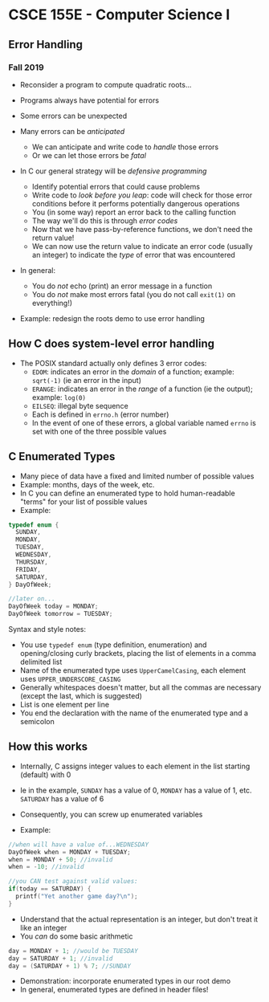 
# CSCE 155E - Computer Science I
## Error Handling
### Fall 2019

* Reconsider a program to compute quadratic roots...
* Programs always have potential for errors
* Some errors can be unexpected
* Many errors can be *anticipated*
  * We can anticipate and write code to *handle* those errors
  * Or we can let those errors be *fatal*
* In C our general strategy will be *defensive programming*
  * Identify potential errors that could cause problems
  * Write code to *look before you leap*: code will check for those error conditions before it performs potentially dangerous operations
  * You (in some way) report an error back to the calling function
  * The way we'll do this is through *error codes*
  * Now that we have pass-by-reference functions, we don't need the return value!
  * We can now use the return value to indicate an error code (usually an integer) to indicate the *type* of error that was encountered
* In general:
  * You do *not* echo (print) an error message in a function
  * You do *not* make most errors fatal (you do not call `exit(1)` on everything!)
  
* Example: redesign the roots demo to use error handling

## How C does system-level error handling

* The POSIX standard actually only defines 3 error codes:
  * `EDOM`: indicates an error in the *domain* of a function; example: `sqrt(-1)` (ie an error in the input)
  * `ERANGE`: indicates an error in the *range* of a function (ie the output); example: `log(0)`
  * `EILSEQ`: illegal byte sequence
  * Each is defined in `errno.h` (error number)
  * In the event of one of these errors, a global variable named `errno` is set with one of the three possible values

## C Enumerated Types

* Many piece of data have a fixed and limited number of possible values
* Example: months, days of the week, etc.
* In C you can define an enumerated type to hold human-readable "terms" for your list of possible values
* Example:

```c
typedef enum {
  SUNDAY,
  MONDAY,
  TUESDAY,
  WEDNESDAY,
  THURSDAY,
  FRIDAY,
  SATURDAY,
} DayOfWeek;

//later on...
DayOfWeek today = MONDAY;
DayOfWeek tomorrow = TUESDAY;
```

Syntax and style notes:
* You use `typedef enum` (type definition, enumeration) and opening/closing curly brackets, placing the list of elements in a comma delimited list
* Name of the enumerated type uses `UpperCamelCasing`, each element uses `UPPER_UNDERSCORE_CASING`
* Generally whitespaces doesn't matter, but all the commas are necessary (except the last, which is suggested)
* List is one element per line
* You end the declaration with the name of the enumerated type and a semicolon

## How this works

* Internally, C assigns integer values to each element in the list starting (default) with 0
* Ie in the example, `SUNDAY` has a value of 0, `MONDAY` has a value of 1, etc.  `SATURDAY` has a value of 6
* Consequently, you can screw up enumerated variables

* Example:

```c
//when will have a value of...WEDNESDAY
DayOfWeek when = MONDAY + TUESDAY;
when = MONDAY + 50; //invalid
when = -10; //invalid

//you CAN test against valid values:
if(today == SATURDAY) {
  printf("Yet another game day?\n");
}
```

* Understand that the actual representation is an integer, but don't treat it like an integer
* You *can* do some basic arithmetic
```c
day = MONDAY + 1; //would be TUESDAY
day = SATURDAY + 1; //invalid
day = (SATURDAY + 1) % 7; //SUNDAY
```

* Demonstration: incorporate enumerated types in our root demo
* In general, enumerated types are defined in header files!


